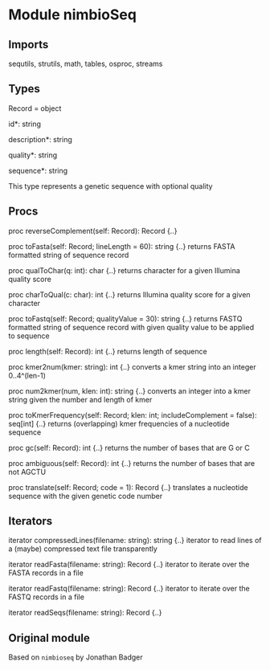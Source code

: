 # Module nimbioSeq 

## Imports
sequtils, strutils, math, tables, osproc, streams

## Types 
Record = object

  id*: string
  
  description*: string
  
  quality*: string
  
  sequence*: string
  
This type represents a genetic sequence with optional quality

## Procs

proc reverseComplement(self: Record): Record {..}

proc toFasta(self: Record; lineLength = 60): string {..}
returns FASTA formatted string of sequence record

proc qualToChar(q: int): char {..}
returns character for a given Illumina quality score

proc charToQual(c: char): int {..}
returns Illumina quality score for a given character

proc toFastq(self: Record; qualityValue = 30): string {..}
returns FASTQ formatted string of sequence record with given quality value to be applied to sequence

proc length(self: Record): int {..}
returns length of sequence

proc kmer2num(kmer: string): int {..}
converts a kmer string into an integer 0..4^(len-1)

proc num2kmer(num, klen: int): string {..}
converts an integer into a kmer string given the number and length of kmer

proc toKmerFrequency(self: Record; klen: int; includeComplement = false): seq[int] {..}
returns (overlapping) kmer frequencies of a nucleotide sequence

proc gc(self: Record): int {..}
returns the number of bases that are G or C

proc ambiguous(self: Record): int {..}
returns the number of bases that are not AGCTU

proc translate(self: Record; code = 1): Record {..}
translates a nucleotide sequence with the given genetic code number


## Iterators

iterator compressedLines(filename: string): string {..}
iterator to read lines of a (maybe) compressed text file transparently

iterator readFasta(filename: string): Record {..}
iterator to iterate over the FASTA records in a file

iterator readFastq(filename: string): Record {..}
iterator to iterate over the FASTQ records in a file

iterator readSeqs(filename: string): Record {..}

## Original module

Based on `nimbioseq` by Jonathan Badger